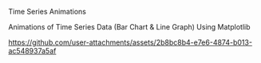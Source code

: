 Time Series Animations

Animations of Time Series Data (Bar Chart &amp; Line Graph) Using Matplotlib

https://github.com/user-attachments/assets/2b8bc8b4-e7e6-4874-b013-ac548937a5af


